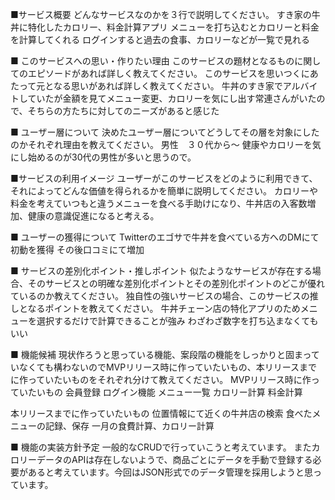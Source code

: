 ■サービス概要
どんなサービスなのかを３行で説明してください。
すき家の牛丼に特化したカロリー、料金計算アプリ
メニューを打ち込むとカロリーと料金を計算してくれる
ログインすると過去の食事、カロリーなどが一覧で見れる

■ このサービスへの思い・作りたい理由
このサービスの題材となるものに関してのエピソードがあれば詳しく教えてください。
このサービスを思いつくにあたって元となる思いがあれば詳しく教えてください。
牛丼のすき家でアルバイトしていたが金額を見てメニュー変更、カロリーを気にし出す常連さんがいたので、そちらの方たちに対してのニーズがあると感じた

■ ユーザー層について
決めたユーザー層についてどうしてその層を対象にしたのかそれぞれ理由を教えてください。
男性　３０代から〜
健康やカロリーを気にし始めるのが30代の男性が多いと思うので。

■サービスの利用イメージ
ユーザーがこのサービスをどのように利用できて、それによってどんな価値を得られるかを簡単に説明してください。
カロリーや料金を考えていつもと違うメニューを食べる手助けになり、牛丼店の入客数増加、健康の意識促進になると考える。

■ ユーザーの獲得について
Twitterのエゴサで牛丼を食べている方へのDMにて初動を獲得
その後口コミにて増加

■ サービスの差別化ポイント・推しポイント
似たようなサービスが存在する場合、そのサービスとの明確な差別化ポイントとその差別化ポイントのどこが優れているのか教えてください。
独自性の強いサービスの場合、このサービスの推しとなるポイントを教えてください。
牛丼チェーン店の特化アプリのためメニューを選択するだけで計算できることが強み
わざわざ数字を打ち込まなくてもいい

■ 機能候補
現状作ろうと思っている機能、案段階の機能をしっかりと固まっていなくても構わないのでMVPリリース時に作っていたいもの、本リリースまでに作っていたいものをそれぞれ分けて教えてください。
MVPリリース時に作っていたいもの
会員登録
ログイン機能
メニュー一覧
カロリー計算
料金計算

本リリースまでに作っていたいもの
位置情報にて近くの牛丼店の検索
食べたメニューの記録、保存
一月の食費計算、カロリー計算

■ 機能の実装方針予定
一般的なCRUDで行っていこうと考えています。
またカロリーデータのAPIは存在しないようで、商品ごとにデータを手動で登録する必要があると考えています。今回はJSON形式でのデータ管理を採用しようと思っています。
